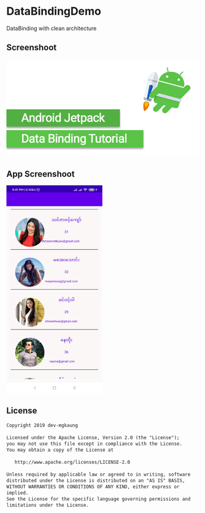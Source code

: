 # DataBindingDemo
DataBinding with clean architecture



Screenshoot
--------
  <img alt="English Unicdoe Choose" src="https://github.com/dev-mgkaung/DataBindingDemo/blob/master/screenshot/databinding_cover.jpg" />


App Screenshoot
--------

   <img alt="English Zawgyi Choose" src="https://github.com/dev-mgkaung/DataBindingDemo/blob/master/screenshot/screenshot_one.jpg" width="250"/>



License
--------

    Copyright 2019 dev-mgkaung

    Licensed under the Apache License, Version 2.0 (the "License");
    you may not use this file except in compliance with the License.
    You may obtain a copy of the License at

       http://www.apache.org/licenses/LICENSE-2.0

    Unless required by applicable law or agreed to in writing, software
    distributed under the License is distributed on an "AS IS" BASIS,
    WITHOUT WARRANTIES OR CONDITIONS OF ANY KIND, either express or implied.
    See the License for the specific language governing permissions and
    limitations under the License.
